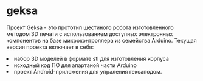 # geksa
Проект Geksa - это прототип шестиного робота изготовленного методом 3D печати с использованием доступных электронных компонентов на базе микроконтроллера из семейства Arduino.
Текущая версия проекта включает в себя:
<li> набор 3D моделей в формате stl для изготовления корпуса
<li> исходный код ПО для апартаной части Arduino
<li> проект Android-приложения для упраления гексаподом.
